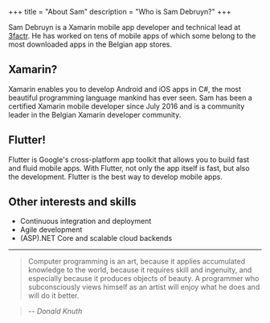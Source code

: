 +++
title = "About Sam"
description = "Who is Sam Debruyn?"
+++

Sam Debruyn is a Xamarin mobile app developer and technical lead at [3factr](https://3factr.be/). He has worked on tens of mobile apps of which some belong to the most downloaded apps in the Belgian app stores.

## Xamarin?

Xamarin enables you to develop Android and iOS apps in C#, the most beautiful programming language mankind has ever seen. Sam has been a certified Xamarin mobile developer since July 2016 and is a community leader in the Belgian Xamarin developer community.

## Flutter!

Flutter is Google's cross-platform app toolkit that allows you to build fast and fluid mobile apps. With Flutter, not only the app itself is fast, but also the development. Flutter is the best way to develop mobile apps.

## Other interests and skills

* Continuous integration and deployment
* Agile development
* (ASP).NET Core and scalable cloud backends

---

> Computer programming is an art,
because it applies accumulated knowledge to the world,
because it requires skill and ingenuity,
and especially because it produces objects of beauty.
A programmer who subconsciously views himself as an artist
will enjoy what he does and will do it better.

> -- <cite>Donald Knuth</cite>
